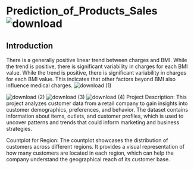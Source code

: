 # Prediction_of_Products_Sales![download](https://github.com/NatumanyaDuncan/Prediction_of_Products_Sales/assets/98535868/aea1ede9-3ca9-468e-bd6e-6bad81659662)
## Introduction
There is a generally positive linear trend between charges and BMI. While the trend is positive, there is significant variability in charges for each BMI value.
While the trend is positive, there is significant variability in charges for each BMI value. This indicates that other factors beyond BMI also influence medical charges.
![download (1)](https://github.com/NatumanyaDuncan/Prediction_of_Products_Sales/assets/98535868/e225eb85-ea10-4666-a7e9-07839a3b9e08)

![download (2)](https://github.com/NatumanyaDuncan/Prediction_of_Products_Sales/assets/98535868/78481ca2-978c-4193-87b3-ef98b7ad303d)
![download (3)](https://github.com/NatumanyaDuncan/Prediction_of_Products_Sales/assets/98535868/d79ff005-4b0e-4b67-a53a-8a97de01b725)
![download (4)](https://github.com/NatumanyaDuncan/Prediction_of_Products_Sales/assets/98535868/3be7a58a-440b-4441-ba06-19048764c4d8)
Project Description:
This project analyzes customer data from a retail company to gain insights into customer demographics, preferences, and behavior. The dataset contains information about items, outlets, and customer profiles, which is used to uncover patterns and trends that could inform marketing and business strategies.

Countplot for Region:
The countplot showcases the distribution of customers across different regions. It provides a visual representation of how many customers are located in each region, which can help the company understand the geographical reach of its customer base.
